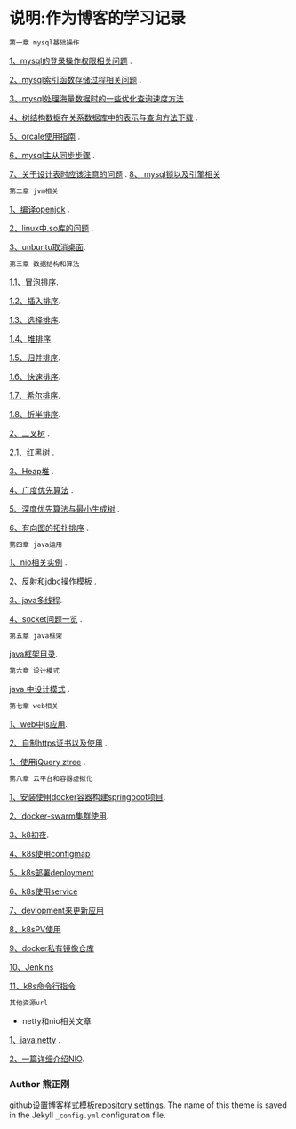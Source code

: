 # 说明:作为博客的学习记录
```markdown
第一章 mysql基础操作
```
[1、mysql的登录操作权限相关问题](https://github.com/xiongzhenggang/xiongzhenggang.github.io/blob/master/数据库相关/mysql登录编码权限赋予.md) . 

[2、mysql索引函数存储过程相关问题](https://github.com/xiongzhenggang/xiongzhenggang.github.io/blob/master/数据库相关/mysql索引函数存储过程.md) .

[3、mysql处理海量数据时的一些优化查询速度方法](https://github.com/xiongzhenggang/xiongzhenggang.github.io/blob/master/数据库相关/mysql处理海量数据时的一些优化查询速度方法.md) .

[4、树结构数据在关系数据库中的表示与查询方法下载](https://github.com/xiongzhenggang/xiongzhenggang.github.io/blob/master/数据库相关/树结构数据在关系数据库中的表示与查询方法.pdf) .

[5、orcale使用指南](https://github.com/xiongzhenggang/xiongzhenggang.github.io/blob/master/数据库相关/orcal用户相关的操作.md) .

[6、mysql主从同步步骤](https://github.com/xiongzhenggang/xiongzhenggang.github.io/blob/master/数据库相关/mysql主从同步.md) .

[7、关于设计表时应该注意的问题](https://github.com/xiongzhenggang/xiongzhenggang.github.io/blob/master/数据库相关/关于设计表时应该注意的问题.md) .
[8、 mysql锁以及引擎相关](https://github.com/xiongzhenggang/xiongzhenggang.github.io/blob/master/%E6%95%B0%E6%8D%AE%E5%BA%93%E7%9B%B8%E5%85%B3/mysql%E9%94%81.md)

```markdown
第二章 jvm相关
```
[1、编译openjdk](https://github.com/xiongzhenggang/xiongzhenggang.github.io/blob/master/jvm相关/编译openjdk.md) . 

[2、linux中.so库的问题](https://github.com/xiongzhenggang/xiongzhenggang.github.io/blob/master/jvm相关/linux中so库的问题.md) . 

[3、unbuntu取消桌面](https://github.com/xiongzhenggang/xiongzhenggang.github.io/blob/master/jvm相关/unbuntu操作记录.md). 

```markdown
第三章 数据结构和算法
```
[1.1、冒泡排序](https://github.com/xiongzhenggang/xiongzhenggang.github.io/blob/master/数据结构/部分排序/BubbleSort.md).

[1.2、插入排序](https://github.com/xiongzhenggang/xiongzhenggang.github.io/blob/master/数据结构/部分排序/InsertSort.md).

[1.3、选择排序](https://github.com/xiongzhenggang/xiongzhenggang.github.io/blob/master/数据结构/部分排序/SelectSort.md).

[1.4、堆排序](https://github.com/xiongzhenggang/xiongzhenggang.github.io/blob/master/数据结构/部分排序/HeapSort.md).

[1.5、归并排序](https://github.com/xiongzhenggang/xiongzhenggang.github.io/blob/master/数据结构/部分排序/Merge.md).

[1.6、快速排序](https://github.com/xiongzhenggang/xiongzhenggang.github.io/blob/master/数据结构/部分排序/QuickSort.md).

[1.7、希尔排序](https://github.com/xiongzhenggang/xiongzhenggang.github.io/blob/master/数据结构/部分排序/ShellSort.md).

[1.8、折半排序](https://github.com/xiongzhenggang/xiongzhenggang.github.io/blob/master/数据结构/部分排序/BinaryInsertSort.md).

[2、二叉树](https://github.com/xiongzhenggang/xiongzhenggang.github.io/blob/master/数据结构/树/TreeApp.md) .

[2.1、红黑树](
https://github.com/xiongzhenggang/xiongzhenggang.github.io/blob/master/%E6%95%B0%E6%8D%AE%E7%BB%93%E6%9E%84/%E6%A0%91/RBTree.md) .

[3、Heap堆](https://github.com/xiongzhenggang/xiongzhenggang.github.io/blob/master/数据结构/Heap堆.md) .

[4、广度优先算法](https://github.com/xiongzhenggang/xiongzhenggang.github.io/blob/master/数据结构/广度优先算法.md) .

[5、深度优先算法与最小生成树](https://github.com/xiongzhenggang/xiongzhenggang.github.io/blob/master/数据结构/深度优先算法与最小生成树.md) .

[6、有向图的拓扑排序](https://github.com/xiongzhenggang/xiongzhenggang.github.io/blob/master/数据结构/有向图的拓扑排序.md) .


```markdown
第四章 java运用
```
[1、nio相关实例](https://github.com/xiongzhenggang/xiongzhenggang.github.io/blob/master/java运用/nio例子/NIO典型的Socket模型.md) .

[2、反射和jdbc操作模板](https://github.com/xiongzhenggang/xiongzhenggang.github.io/blob/master/java运用/反射/READE.md) .

[3、java多线程](https://github.com/xiongzhenggang/xiongzhenggang.github.io/blob/master/java运用/多线程/使用callable多线程.md). 

[4、socket问题一览](https://github.com/xiongzhenggang/xiongzhenggang.github.io/blob/master/java运用/socket/socket问题一览.md) .

```markdown
第五章 java框架
```

[java框架目录](https://github.com/xiongzhenggang/xiongzhenggang.github.io/blob/master/java框架/READE.md).

```markdown
第六章 设计模式
```
[java 中设计模式](https://github.com/xiongzhenggang/xiongzhenggang.github.io/blob/master/java23种设计模式/design.md) .

```markdown
第七章 web相关
```
[1、web中js应用](https://github.com/xiongzhenggang/xiongzhenggang.github.io/blob/master/web相关/js部分.md). 

[2、自制https证书以及使用](https://github.com/xiongzhenggang/xiongzhenggang.github.io/blob/master/web相关/myselfhttps.md) .

[1、使用jQuery ztree](https://github.com/xiongzhenggang/xiongzhenggang.github.io/blob/master/web相关/使用ztee后台数据展示.md) .

```markdown
第八章 云平台和容器虚拟化
```
[1、安装使用docker容器构建springboot项目](https://github.com/xiongzhenggang/xiongzhenggang.github.io/blob/master/clod/docker/docker容器运行springboot.md).

[2、docker-swarm集群使用](https://github.com/xiongzhenggang/xiongzhenggang.github.io/blob/master/clod/docker/docker_swarm集群使用.md).

[3、k8初夜](https://github.com/xiongzhenggang/xiongzhenggang.github.io/blob/master/clod/docker/k8s.md).

[4、k8s使用configmap](https://github.com/xiongzhenggang/xiongzhenggang.github.io/blob/master/cloud/docker/K8s_ConfigMap_example.md)

[5、k8s部署deployment](https://github.com/xiongzhenggang/xiongzhenggang.github.io/blob/master/cloud/docker/K8s_ConfigMap_example.md)

[6、k8s使用service](https://github.com/xiongzhenggang/xiongzhenggang.github.io/blob/master/cloud/docker/k8s_service.md)

[7、devlopment来更新应用](https://github.com/xiongzhenggang/xiongzhenggang.github.io/blob/master/cloud/docker/k8s_updateApp.md)

[8、k8sPV使用](https://github.com/xiongzhenggang/xiongzhenggang.github.io/blob/master/cloud/docker/k8s_pv.md)

[9、docker私有镜像仓库](https://github.com/xiongzhenggang/xiongzhenggang.github.io/blob/master/cloud/docker/private_registry.md)

[10、Jenkins](https://github.com/xiongzhenggang/xiongzhenggang.github.io/blob/master/cloud/docker/jenkins.md)

[11、k8s命令行指令](https://github.com/xiongzhenggang/xiongzhenggang.github.io/blob/master/cloud/docker/kubenctl_command.md)

```markdown
其他资源url
```
* netty和nio相关文章

[1、java netty](https://waylau.com/essential-netty-in-action/) .   

[2、一篇详细介绍NIO](http://www.iteye.com/magazines/132-Java-NIO).

### Author 熊正刚

github设置博客样式模板[repository settings](https://github.com/xiongzhenggang/xiongzhenggang.github.blog/settings). The name of this theme is saved in the Jekyll `_config.yml` configuration file.

